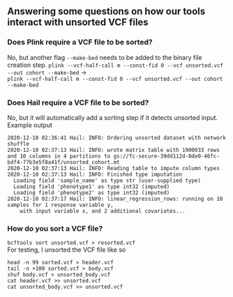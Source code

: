 ## Answering some questions on how our tools interact with unsorted VCF files

### Does Plink require a VCF file to be sorted?
No, but another flag `--make-bed` needs to be added to the binary file creation step.
`plink --vcf-half-call m --const-fid 0 --vcf unsorted.vcf --out cohort --make-bed` ->  
`plink --vcf-half-call m --const-fid 0 --vcf unsorted.vcf --out cohort --make-bed`

### Does Hail require a VCF file to be sorted?
No, but it will automatically add a sorting step if it detects unsorted input. Example output
```
2020-12-10 02:36:41 Hail: INFO: Ordering unsorted dataset with network shuffle
2020-12-10 02:37:13 Hail: INFO: wrote matrix table with 1900033 rows and 10 columns in 4 partitions to gs://fc-secure-39dd112d-0de0-46fc-bdf4-77b3e5f8a41f/unsorted_cohort.mt
2020-12-10 02:37:13 Hail: INFO: Reading table to impute column types
2020-12-10 02:37:13 Hail: INFO: Finished type imputation
  Loading field 'sample_name' as type str (user-supplied type)
  Loading field 'phenotype1' as type int32 (imputed)
  Loading field 'phenotype2' as type int32 (imputed)
2020-12-10 02:37:17 Hail: INFO: linear_regression_rows: running on 10 samples for 1 response variable y,
    with input variable x, and 2 additional covariates...
```

### How do you sort a VCF file?
`bcftools sort unsorted.vcf > resorted.vcf`  
For testing, I unsorted the VCF file like so  
```
head -n 99 sorted.vcf > header.vcf
tail -n +100 sorted.vcf > body.vcf
shuf body.vcf > unsorted_body.vcf
cat header.vcf >> unsorted.vcf
cat unsorted_body.vcf >> unsorted.vcf
```
